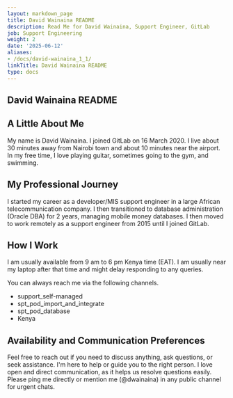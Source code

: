 ```yaml
---
layout: markdown_page
title: David Wainaina README
description: Read Me for David Wainaina, Support Engineer, GitLab
job: Support Engineering
weight: 2
date: '2025-06-12'
aliases:
- /docs/david-wainaina_1_1/
linkTitle: David Wainaina README
type: docs
---
```


## David Wainaina README

## A Little About Me

My name is David Wainaina. I joined GitLab on 16 March 2020. I live about 30 minutes away from Nairobi town and about 10 minutes near the airport. In my free time, I love playing guitar, sometimes going to the gym, and swimming. 

## My Professional Journey

I started my career as a developer/MIS support engineer in a large African telecommunication company. I then transitioned to database administration (Oracle DBA) for 2 years, managing mobile money databases. I then moved to work remotely as a support engineer from 2015 until I joined GitLab. 

## How I Work

I am usually available from 9 am to 6 pm Kenya time (EAT). I am usually near my laptop after that time and might delay responding to any queries. 

You can always reach me via the following channels.

- support_self-managed 
- spt_pod_import_and_integrate 
- spt_pod_database
- Kenya 

## Availability and Communication Preferences

Feel free to reach out if you need to discuss anything, ask questions, or seek assistance. I'm here to help or guide you to the right person. I love open and direct communication, as it helps us resolve questions easily. Please ping me directly or mention me (@dwainaina) in any public channel for urgent chats. 
